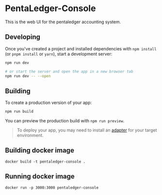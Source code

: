 # PentaLedger-Console

This is the web UI for the pentaledger accounting system.

## Developing

Once you've created a project and installed dependencies with `npm install` (or `pnpm install` or `yarn`), start a development server:

```bash
npm run dev

# or start the server and open the app in a new browser tab
npm run dev -- --open
```

## Building

To create a production version of your app:

```bash
npm run build
```

You can preview the production build with `npm run preview`.

> To deploy your app, you may need to install an [adapter](https://svelte.dev/docs/kit/adapters) for your target environment.

## Building docker image
```
docker build -t pentaledger-console .
```

## Running docker image
```
docker run -p 3000:3000 pentaledger-console
```
